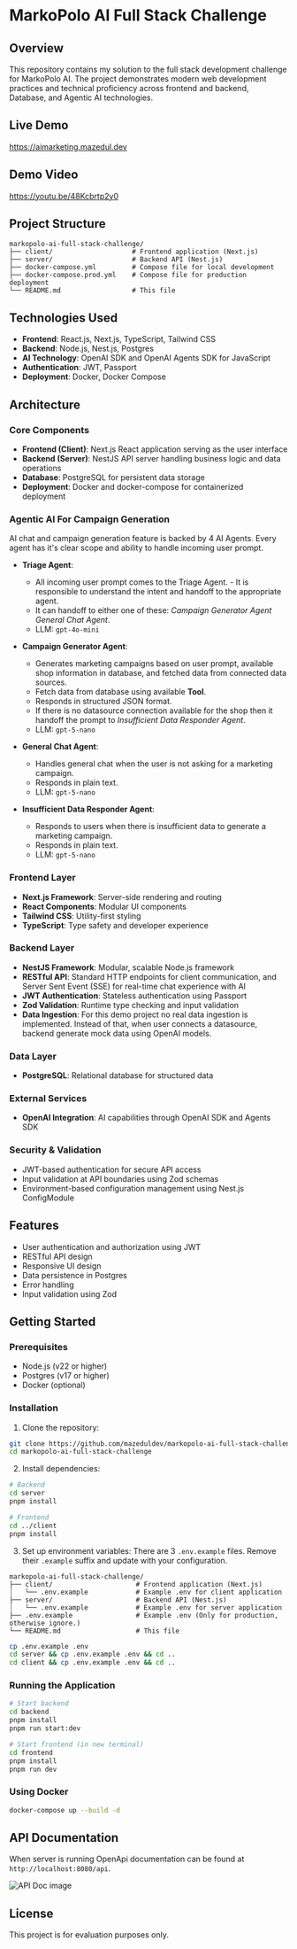 # MarkoPolo AI Full Stack Challenge

## Overview

This repository contains my solution to the full stack development challenge for MarkoPolo AI. The project demonstrates modern web development practices and technical proficiency across frontend and backend, Database, and Agentic AI technologies.

## Live Demo

https://aimarketing.mazedul.dev

## Demo Video

https://youtu.be/48Kcbrtp2y0

## Project Structure

```
markopolo-ai-full-stack-challenge/
├── client/                    # Frontend application (Next.js)
├── server/                    # Backend API (Nest.js)
├── docker-compose.yml         # Compose file for local development
├── docker-compose.prod.yml    # Compose file for production deployment
└── README.md                  # This file
```

## Technologies Used

- **Frontend**: React.js, Next.js, TypeScript, Tailwind CSS
- **Backend**: Node.js, Nest.js, Postgres
- **AI Technology**: OpenAI SDK and OpenAI Agents SDK for JavaScript
- **Authentication**: JWT, Passport
- **Deployment**: Docker, Docker Compose

## Architecture

### Core Components

- **Frontend (Client)**: Next.js React application serving as the user interface
- **Backend (Server)**: NestJS API server handling business logic and data operations
- **Database**: PostgreSQL for persistent data storage
- **Deployment**: Docker and docker-compose for containerized deployment

### Agentic AI For Campaign Generation

AI chat and campaign generation feature is backed by 4 AI Agents. Every agent has it's clear scope and ability to handle incoming user prompt.

- **Triage Agent**:

  - All incoming user prompt comes to the Triage Agent. - It is responsible to understand the intent and handoff to the appropriate agent.
  - It can handoff to either one of these:
    _Campaign Generator Agent_
    _General Chat Agent_.
  - LLM: `gpt-4o-mini`

- **Campaign Generator Agent**:

  - Generates marketing campaigns based on user prompt, available shop information in database, and fetched data from connected data sources.
  - Fetch data from database using available **Tool**.
  - Responds in structured JSON format.
  - If there is no datasource connection available for the shop then it handoff the prompt to _Insufficient Data Responder Agent_.
  - LLM: `gpt-5-nano`

- **General Chat Agent**:

  - Handles general chat when the user is not asking for a marketing campaign.
  - Responds in plain text.
  - LLM: `gpt-5-nano`

- **Insufficient Data Responder Agent**:
  - Responds to users when there is insufficient data to generate a marketing campaign.
  - Responds in plain text.
  - LLM: `gpt-5-nano`

### Frontend Layer

- **Next.js Framework**: Server-side rendering and routing
- **React Components**: Modular UI components
- **Tailwind CSS**: Utility-first styling
- **TypeScript**: Type safety and developer experience

### Backend Layer

- **NestJS Framework**: Modular, scalable Node.js framework
- **RESTful API**: Standard HTTP endpoints for client communication, and Server Sent Event (SSE) for real-time chat experience with AI
- **JWT Authentication**: Stateless authentication using Passport
- **Zod Validation**: Runtime type checking and input validation
- **Data Ingestion**: For this demo project no real data ingestion is implemented. Instead of that, when user connects a datasource, backend generate mock data using OpenAI models.

### Data Layer

- **PostgreSQL**: Relational database for structured data

### External Services

- **OpenAI Integration**: AI capabilities through OpenAI SDK and Agents SDK

### Security & Validation

- JWT-based authentication for secure API access
- Input validation at API boundaries using Zod schemas
- Environment-based configuration management using Nest.js ConfigModule

## Features

- User authentication and authorization using JWT
- RESTful API design
- Responsive UI design
- Data persistence in Postgres
- Error handling
- Input validation using Zod

## Getting Started

### Prerequisites

- Node.js (v22 or higher)
- Postgres (v17 or higher)
- Docker (optional)

### Installation

1. Clone the repository:

```bash
git clone https://github.com/mazeduldev/markopolo-ai-full-stack-challenge.git
cd markopolo-ai-full-stack-challenge
```

2. Install dependencies:

```bash
# Backend
cd server
pnpm install

# Frontend
cd ../client
pnpm install
```

3. Set up environment variables:
   There are 3 `.env.example` files. Remove their `.example` suffix and update with your configuration.

```
markopolo-ai-full-stack-challenge/
├── client/                     # Frontend application (Next.js)
⏐   └── .env.example            # Example .env for client application
├── server/                     # Backend API (Nest.js)
⏐   └── .env.example            # Example .env for server application
├── .env.example                # Example .env (Only for production, otherwise ignore.)
└── README.md                   # This file
```

```bash
cp .env.example .env
cd server && cp .env.example .env && cd ..
cd client && cp .env.example .env && cd ..
```

### Running the Application

```bash
# Start backend
cd backend
pnpm install
pnpm run start:dev

# Start frontend (in new terminal)
cd frontend
pnpm install
pnpm run dev
```

### Using Docker

```bash
docker-compose up --build -d
```

## API Documentation

When server is running OpenApi documentation can be found at `http://localhost:8080/api`.

![API Doc image](https://github.com/mazeduldev/markopolo-ai-full-stack-challenge/blob/main/docs/API_DOC.png?raw=true)

## License

This project is for evaluation purposes only.
